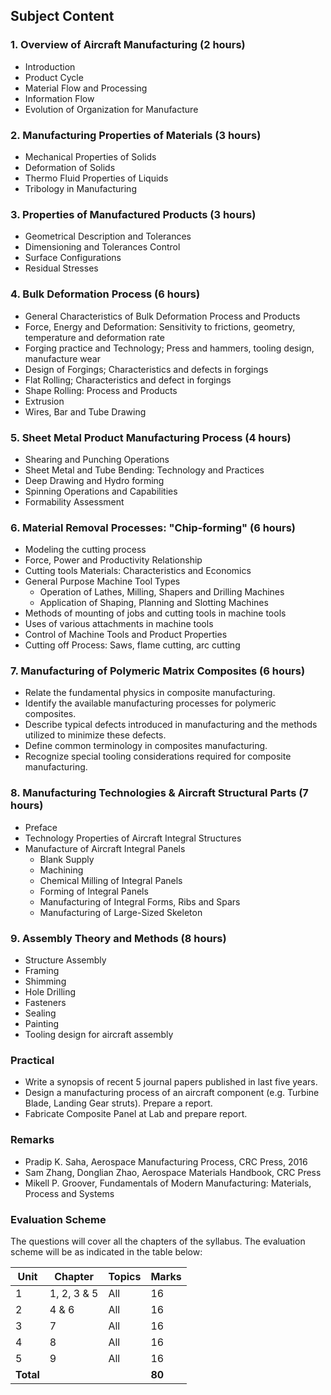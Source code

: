 ## **Subject Content**

### 1. Overview of Aircraft Manufacturing (2 hours)

* Introduction
* Product Cycle
* Material Flow and Processing
* Information Flow
* Evolution of Organization for Manufacture

### 2. Manufacturing Properties of Materials (3 hours)

* Mechanical Properties of Solids
* Deformation of Solids
* Thermo Fluid Properties of Liquids
* Tribology in Manufacturing

### 3. Properties of Manufactured Products (3 hours)

* Geometrical Description and Tolerances
* Dimensioning and Tolerances Control
* Surface Configurations
* Residual Stresses

### 4. Bulk Deformation Process (6 hours)

* General Characteristics of Bulk Deformation Process and Products
* Force, Energy and Deformation: Sensitivity to frictions, geometry, temperature and deformation rate
* Forging practice and Technology; Press and hammers, tooling design, manufacture wear
* Design of Forgings; Characteristics and defects in forgings
* Flat Rolling; Characteristics and defect in forgings
* Shape Rolling: Process and Products
* Extrusion
* Wires, Bar and Tube Drawing

### 5. Sheet Metal Product Manufacturing Process (4 hours)

* Shearing and Punching Operations
* Sheet Metal and Tube Bending: Technology and Practices
* Deep Drawing and Hydro forming
* Spinning Operations and Capabilities
* Formability Assessment

### 6. Material Removal Processes: "Chip-forming" (6 hours)

* Modeling the cutting process
* Force, Power and Productivity Relationship
* Cutting tools Materials: Characteristics and Economics
* General Purpose Machine Tool Types
    * Operation of Lathes, Milling, Shapers and Drilling Machines
    * Application of Shaping, Planning and Slotting Machines
* Methods of mounting of jobs and cutting tools in machine tools
* Uses of various attachments in machine tools
* Control of Machine Tools and Product Properties
* Cutting off Process: Saws, flame cutting, arc cutting

### 7. Manufacturing of Polymeric Matrix Composites (6 hours)

* Relate the fundamental physics in composite manufacturing.
* Identify the available manufacturing processes for polymeric composites.
* Describe typical defects introduced in manufacturing and the methods utilized to minimize these defects.
* Define common terminology in composites manufacturing.
* Recognize special tooling considerations required for composite manufacturing.

### 8. Manufacturing Technologies & Aircraft Structural Parts (7 hours)

* Preface
* Technology Properties of Aircraft Integral Structures
* Manufacture of Aircraft Integral Panels
    * Blank Supply
    * Machining
    * Chemical Milling of Integral Panels
    * Forming of Integral Panels
    * Manufacturing of Integral Forms, Ribs and Spars
    * Manufacturing of Large-Sized Skeleton

### 9. Assembly Theory and Methods (8 hours)

* Structure Assembly
* Framing
* Shimming
* Hole Drilling
* Fasteners
* Sealing
* Painting
* Tooling design for aircraft assembly

### Practical

* Write a synopsis of recent 5 journal papers published in last five years.
* Design a manufacturing process of an aircraft component (e.g. Turbine Blade, Landing Gear struts). Prepare a report.
* Fabricate Composite Panel at Lab and prepare report.

### Remarks

* Pradip K. Saha, Aerospace Manufacturing Process, CRC Press, 2016
* Sam Zhang, Donglian Zhao, Aerospace Materials Handbook, CRC Press
* Mikell P. Groover, Fundamentals of Modern Manufacturing: Materials, Process and Systems

### Evaluation Scheme

The questions will cover all the chapters of the syllabus. The evaluation scheme will be as indicated in the table below:

| Unit      | Chapter     | Topics | Marks  |
| --------- | ----------- | ------ | ------ |
| 1         | 1, 2, 3 & 5 | All    | 16     |
| 2         | 4 & 6       | All    | 16     |
| 3         | 7           | All    | 16     |
| 4         | 8           | All    | 16     |
| 5         | 9           | All    | 16     |
| **Total** |             |        | **80** |
